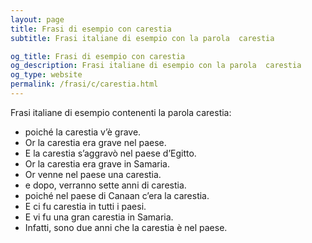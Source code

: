 ```yaml
---
layout: page
title: Frasi di esempio con carestia 
subtitle: Frasi italiane di esempio con la parola  carestia

og_title: Frasi di esempio con carestia 
og_description: Frasi italiane di esempio con la parola  carestia
og_type: website
permalink: /frasi/c/carestia.html
---
```


Frasi italiane di esempio contenenti la parola carestia:


- poiché la carestia v’è grave.
- Or la carestia era grave nel paese.
- E la carestia s’aggravò nel paese d’Egitto.
- Or la carestia era grave in Samaria.
- Or venne nel paese una carestia.
- e dopo, verranno sette anni di carestia.
- poiché nel paese di Canaan c’era la carestia.
- E ci fu carestia in tutti i paesi.
- E vi fu una gran carestia in Samaria.
- Infatti, sono due anni che la carestia è nel paese.

